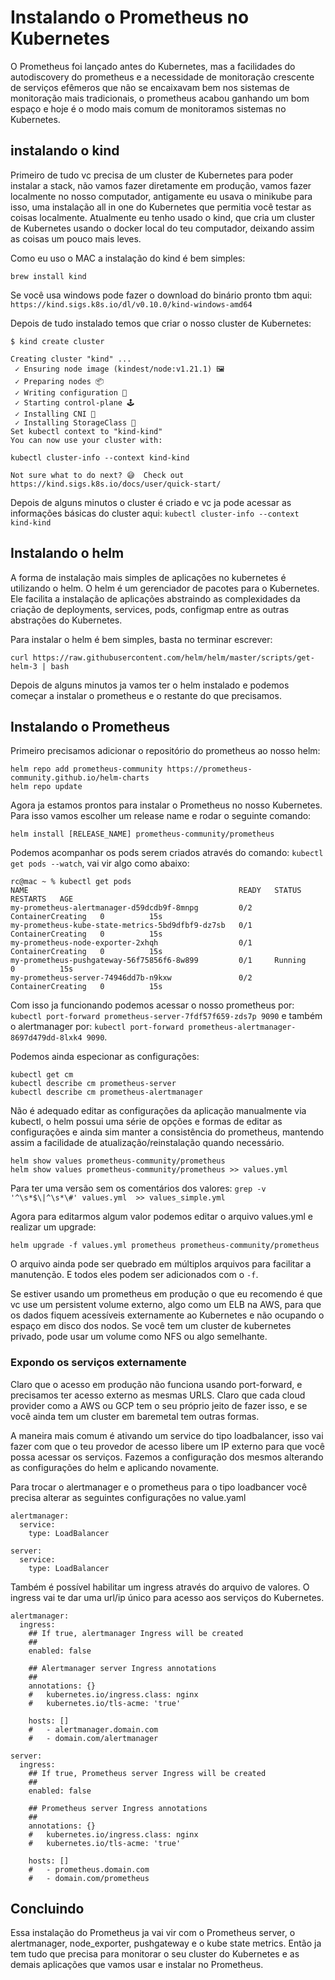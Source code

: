 # Instalando o Prometheus no Kubernetes

O Prometheus foi lançado antes do Kubernetes, mas a facilidades do autodiscovery do prometheus e a necessidade de monitoração crescente de serviços efêmeros que não se encaixavam bem nos sistemas de monitoração mais tradicionais, o prometheus acabou ganhando um bom espaço e hoje é o modo mais comum de monitoramos sistemas no Kubernetes.

## instalando o kind

Primeiro de tudo vc precisa de um cluster de Kubernetes para poder instalar a stack, não vamos fazer diretamente em produção, vamos fazer localmente no nosso computador, antigamente eu usava o minikube para isso, uma instalação all in one do Kubernetes que permitia você testar as coisas localmente. Atualmente eu tenho usado o kind, que cria um cluster de Kubernetes usando o docker local do teu computador, deixando assim as coisas um pouco mais leves.

Como eu uso o MAC a instalação do kind é bem simples:

```
brew install kind
```

Se você usa windows pode fazer o download do binário pronto tbm aqui: `https://kind.sigs.k8s.io/dl/v0.10.0/kind-windows-amd64`

Depois de tudo instalado temos que criar o nosso cluster de Kubernetes:

```
$ kind create cluster

Creating cluster "kind" ...
 ✓ Ensuring node image (kindest/node:v1.21.1) 🖼
 ✓ Preparing nodes 📦
 ✓ Writing configuration 📜
 ✓ Starting control-plane 🕹️
 ✓ Installing CNI 🔌
 ✓ Installing StorageClass 💾
Set kubectl context to "kind-kind"
You can now use your cluster with:

kubectl cluster-info --context kind-kind

Not sure what to do next? 😅  Check out https://kind.sigs.k8s.io/docs/user/quick-start/
```

Depois de alguns minutos o cluster é criado e vc ja pode acessar as informações básicas do cluster aqui: `kubectl cluster-info --context kind-kind`

## Instalando o helm

A forma de instalação mais simples de aplicações no kubernetes é utilizando o helm. O helm é um gerenciador de pacotes para o Kubernetes. Ele facilita a instalação de aplicações abstraindo as complexidades da criação de deployments, services, pods, configmap entre as outras abstrações do Kubernetes.

Para instalar o helm é bem simples, basta no terminar escrever:

```
curl https://raw.githubusercontent.com/helm/helm/master/scripts/get-helm-3 | bash
```

Depois de alguns minutos ja vamos ter o helm instalado e podemos começar a instalar o prometheus e o restante do que precisamos.

## Instalando o Prometheus

Primeiro precisamos adicionar o repositório do prometheus ao nosso helm:

```
helm repo add prometheus-community https://prometheus-community.github.io/helm-charts
helm repo update
```

Agora ja estamos prontos para instalar o Prometheus no nosso Kubernetes. Para isso vamos escolher um release name e rodar o seguinte comando:

```
helm install [RELEASE_NAME] prometheus-community/prometheus
````

Podemos acompanhar os pods serem criados através do comando: `kubectl get pods --watch`, vai vir algo como abaixo:

```
rc@mac ~ % kubectl get pods
NAME                                               READY   STATUS              RESTARTS   AGE
my-prometheus-alertmanager-d59dcdb9f-8mnpg         0/2     ContainerCreating   0          15s
my-prometheus-kube-state-metrics-5bd9dfbf9-dz7sb   0/1     ContainerCreating   0          15s
my-prometheus-node-exporter-2xhqh                  0/1     ContainerCreating   0          15s
my-prometheus-pushgateway-56f75856f6-8w899         0/1     Running             0          15s
my-prometheus-server-74946dd7b-n9kxw               0/2     ContainerCreating   0          15s
```

Com isso ja funcionando podemos acessar o nosso prometheus por: `kubectl port-forward prometheus-server-7fdf57f659-zds7p 9090` e também o alertmanager por: `kubectl port-forward prometheus-alertmanager-8697d479dd-8lxk4 9090`.

Podemos ainda especionar as configurações:

```
kubectl get cm
kubectl describe cm prometheus-server
kubectl describe cm prometheus-alertmanager
```

Não é adequado editar as configurações da aplicação manualmente via kubectl, o helm possui uma série de opções e formas de editar as configurações e ainda sim manter a consistência do prometheus, mantendo assim a facilidade de atualização/reinstalação quando necessário.

```
helm show values prometheus-community/prometheus
helm show values prometheus-community/prometheus >> values.yml
```

Para ter uma versão sem os comentários dos valores: `grep -v '^\s*$\|^\s*\#' values.yml  >> values_simple.yml`

Agora para editarmos algum valor podemos editar o arquivo values.yml e realizar um upgrade:

```
helm upgrade -f values.yml prometheus prometheus-community/prometheus
```

O arquivo ainda pode ser quebrado em múltiplos arquivos para facilitar a manutenção. E todos eles podem ser adicionados com o `-f`.

Se estiver usando um prometheus em produção o que eu recomendo é que vc use um persistent volume externo, algo como um ELB na AWS, para que os dados fiquem acessíveis externamente ao Kubernetes e não ocupando o espaço em disco dos nodos. Se você tem um cluster de kubernetes privado, pode usar um volume como NFS ou algo semelhante.

### Expondo os serviços externamente

Claro que o acesso em produção não funciona usando port-forward, e precisamos ter acesso externo as mesmas URLS. Claro que cada cloud provider como a AWS ou GCP tem o seu próprio jeito de fazer isso, e se você ainda tem um cluster em baremetal tem outras formas.

A maneira mais comum é ativando um service do tipo loadbalancer, isso vai fazer com que o teu provedor de acesso libere um IP externo para que você possa acessar os serviços. Fazemos a configuração dos mesmos alterando as configurações do helm e aplicando novamente.

Para trocar o alertmanager e o prometheus para o tipo loadbancer você precisa alterar as seguintes configurações no value.yaml

```
alertmanager:
  service:
    type: LoadBalancer

server:
  service:
    type: LoadBalancer
```

Também é possível habilitar um ingress através do arquivo de valores. O ingress vai te dar uma url/ip único para acesso aos serviços do Kubernetes.

```
alertmanager:
  ingress:
    ## If true, alertmanager Ingress will be created
    ##
    enabled: false

    ## Alertmanager server Ingress annotations
    ##
    annotations: {}
    #   kubernetes.io/ingress.class: nginx
    #   kubernetes.io/tls-acme: 'true'

    hosts: []
    #   - alertmanager.domain.com
    #   - domain.com/alertmanager

server:
  ingress:
    ## If true, Prometheus server Ingress will be created
    ##
    enabled: false

    ## Prometheus server Ingress annotations
    ##
    annotations: {}
    #   kubernetes.io/ingress.class: nginx
    #   kubernetes.io/tls-acme: 'true'

    hosts: []
    #   - prometheus.domain.com
    #   - domain.com/prometheus
```

## Concluindo

Essa instalação do Prometheus ja vai vir com o Prometheus server, o alertmanager, node_exporter, pushgateway e o kube state metrics. Então ja tem tudo que precisa para monitorar o seu cluster do Kubernetes e as demais aplicações que vamos usar e instalar no Prometheus.
